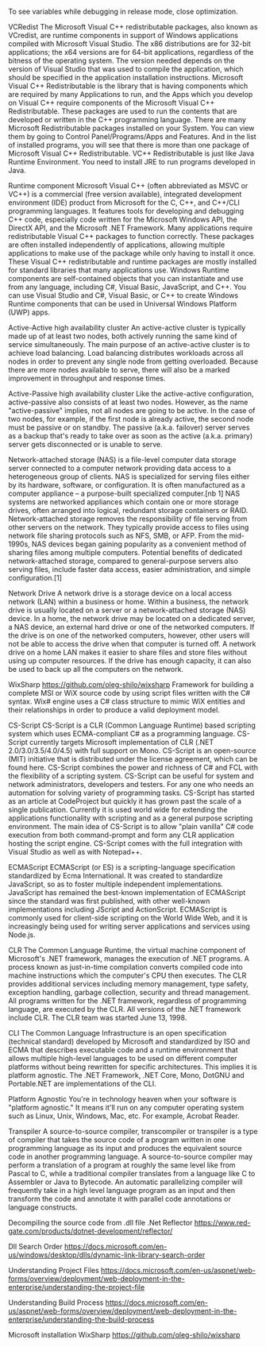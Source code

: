 To see variables while debugging in release mode, close optimization.

VCRedist
The Microsoft Visual C++ redistributable packages, also known as VCredist, 
are runtime components in support of Windows applications compiled with Microsoft Visual Studio. 
The x86 distributions are for 32-bit applications; the x64 versions are for 64-bit applications, regardless 
of the bitness of the operating system. The version needed depends on the version of Visual Studio that 
was used to compile the application, which should be specified in the application installation instructions.
Microsoft Visual C++ Redistributable is the library that is having components which are required by 
many Applications to run, and the Apps which you develop on Visual C++ require components of the Microsoft 
Visual C++ Redistributable. These packages are used to run the contents that are developed or written 
in the C++ programming language. 
There are many Microsoft Redistributable packages installed on your System. You can view them by going 
to Control Panel/Programs/Apps and Features. And in the list of installed programs, you will see that 
there is more than one package of Microsoft Visual C++ Redistributable.
VC++ Redistributable is just like Java Runtime Environment. You need to install JRE to run programs developed in Java.

Runtime component
Microsoft Visual C++ (often abbreviated as MSVC or VC++) is a commercial (free version available), 
integrated development environment (IDE) product from Microsoft for the C, C++, and C++/CLI 
programming languages. It features tools for developing and debugging C++ code, especially code written for the 
Microsoft Windows API, the DirectX API, and the Microsoft .NET Framework.
Many applications require redistributable Visual C++ packages to function correctly. These packages are often installed 
independently of applications, allowing multiple applications to make use of the package while 
only having to install it once. These Visual C++ redistributable and runtime packages are mostly 
installed for standard libraries that many applications use.
Windows Runtime components are self-contained objects that you can instantiate and use from any 
language, including C#, Visual Basic, JavaScript, and C++. You can use Visual Studio and C#, 
Visual Basic, or C++ to create Windows Runtime components that can be used in Universal Windows Platform (UWP) apps.

Active-Active high availability cluster
An active-active cluster is typically made up of at least two nodes, both actively running the same kind of service 
simultaneously. The main purpose of an active-active cluster is to achieve load balancing. Load balancing 
distributes workloads across all nodes in order to prevent any single node from getting overloaded. Because 
there are more nodes available to serve, there will also be a marked improvement in throughput and response times.

Active-Passive high availability cluster
Like the active-active configuration, active-passive also consists of at least two nodes. However, as the name 
"active-passive" implies, not all nodes are going to be active. In the case of two nodes, for example, if the 
first node is already active, the second node must be passive or on standby. The passive (a.k.a. failover) 
server serves as a backup that's ready to take over as soon as the active (a.k.a. primary) server gets 
disconnected or is unable to serve. 

Network-attached storage (NAS) is a file-level computer data storage server connected to a computer network 
providing data access to a heterogeneous group of clients. NAS is specialized for serving files either by its 
hardware, software, or configuration. It is often manufactured as a computer appliance – a purpose-built 
specialized computer.[nb 1] NAS systems are networked appliances which contain one or more storage drives, 
often arranged into logical, redundant storage containers or RAID. Network-attached storage removes the 
responsibility of file serving from other servers on the network. They typically provide access to files 
using network file sharing protocols such as NFS, SMB, or AFP. From the mid-1990s, NAS devices began gaining 
popularity as a convenient method of sharing files among multiple computers. Potential benefits of dedicated 
network-attached storage, compared to general-purpose servers also serving files, include faster data access,
 easier administration, and simple configuration.[1]

Network Drive
A network drive is a storage device on a local access network (LAN) within a business or home. Within a business, 
the network drive is usually located on a server or a network-attached storage (NAS) device. In a home, the 
network drive may be located on a dedicated server, a NAS device, an external hard drive or one of the networked 
computers. If the drive is on one of the networked computers, however, other users will not be able to access 
the drive when that computer is turned off. A network drive on a home LAN makes it easier to share files 
and store files without using up computer resources. If the drive has enough capacity, it can also be used to 
back up all the computers on the network. 

WixSharp
https://github.com/oleg-shilo/wixsharp
Framework for building a complete MSI or WiX source code by using script files written with the C# syntax.
Wix# engine uses a C# class structure to mimic WiX entities and their relationships in order to produce a 
valid deployment model.

CS-Script
CS-Script is a CLR (Common Language Runtime) based scripting system which uses ECMA-compliant C# as a 
programming language. CS-Script currently targets Microsoft implementation of CLR (.NET 2.0/3.0/3.5/4.0/4.5) 
with full support on Mono. CS-Script is an open-source (MIT) initiative that is distributed under the 
license agreement, which can be found here. CS-Script combines the power and richness of C# and FCL with 
the flexibility of a scripting system. CS-Script can be useful for system and network administrators, 
developers and testers. For any one who needs an automation for solving variety of programming tasks. 
CS-Script has started as an article at CodeProject but quickly it has grown past the scale of a single 
publication. Currently it is used world wide for extending the applications functionality with scripting 
and as a general purpose scripting environment. The main idea of CS-Script is to allow "plain vanilla" C# 
code execution from both command-prompt and form any CLR application hosting the script engine. CS-Script 
comes with the full integration with Visual Studio as well as with Notepad++. 

ECMAScript
ECMAScript (or ES) is a scripting-language specification standardized by Ecma International. It was created to 
standardize JavaScript, so as to foster multiple independent implementations. JavaScript has remained the 
best-known implementation of ECMAScript since the standard was first published, with other well-known 
implementations including JScript and ActionScript. ECMAScript is commonly used for client-side scripting 
on the World Wide Web, and it is increasingly being used for writing server applications and services 
using Node.js.

CLR
The Common Language Runtime, the virtual machine component of Microsoft's .NET framework, manages the 
execution of .NET programs. A process known as just-in-time compilation converts compiled code into machine 
instructions which the computer's CPU then executes. The CLR provides additional services including memory 
management, type safety, exception handling, garbage collection, security and thread management. All programs 
written for the .NET framework, regardless of programming language, are executed by the CLR. All versions 
of the .NET framework include CLR. The CLR team was started June 13, 1998.

CLI
The Common Language Infrastructure is an open specification (technical standard) developed by Microsoft 
and standardized by ISO and ECMA that describes executable code and a runtime environment that allows multiple 
high-level languages to be used on different computer platforms without being rewritten for specific 
architectures. This implies it is platform agnostic. The .NET Framework, .NET Core, Mono, DotGNU and 
Portable.NET are implementations of the CLI.

Platform Agnostic
You're in technology heaven when your software is "platform agnostic." It means it'll run on any computer 
operating system such as Linux, Unix, Windows, Mac, etc. For example, Acrobat Reader.

Transpiler
A source-to-source compiler, transcompiler or transpiler is a type of compiler that takes the source code 
of a program written in one programming language as its input and produces the equivalent source code in 
another programming language. A source-to-source compiler may perform a translation of a program at roughly 
the same level like from Pascal to C, while a traditional compiler translates from a language like C to 
Assembler or Java to Bytecode. An automatic parallelizing compiler will frequently take in a high level 
language program as an input and then transform the code and annotate it with parallel code annotations
or language constructs.

Decompiling the source code from .dll file
.Net Reflector
https://www.red-gate.com/products/dotnet-development/reflector/

Dll Search Order
https://docs.microsoft.com/en-us/windows/desktop/dlls/dynamic-link-library-search-order

Understanding Project Files
https://docs.microsoft.com/en-us/aspnet/web-forms/overview/deployment/web-deployment-in-the-enterprise/understanding-the-project-file

Understanding Build Process
https://docs.microsoft.com/en-us/aspnet/web-forms/overview/deployment/web-deployment-in-the-enterprise/understanding-the-build-process

Microsoft installation
WixSharp
https://github.com/oleg-shilo/wixsharp
